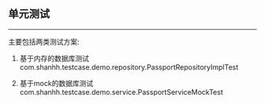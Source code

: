 ## 单元测试

----

主要包括两类测试方案:

1. 基于内存的数据库测试 com.shanhh.testcase.demo.repository.PassportRepositoryImplTest

2. 基于mock的数据库测试 com.shanhh.testcase.demo.service.PassportServiceMockTest
